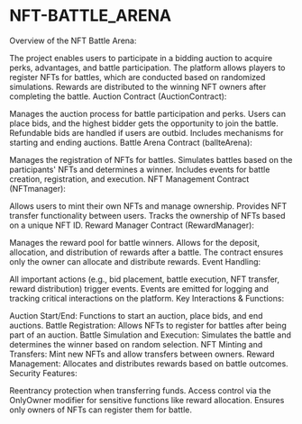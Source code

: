 # NFT-BATTLE_ARENA
Overview of the NFT Battle Arena:

The project enables users to participate in a bidding auction to acquire perks, advantages, and battle participation.
The platform allows players to register NFTs for battles, which are conducted based on randomized simulations.
Rewards are distributed to the winning NFT owners after completing the battle.
Auction Contract (AuctionContract):

Manages the auction process for battle participation and perks.
Users can place bids, and the highest bidder gets the opportunity to join the battle.
Refundable bids are handled if users are outbid.
Includes mechanisms for starting and ending auctions.
Battle Arena Contract (ballteArena):

Manages the registration of NFTs for battles.
Simulates battles based on the participants' NFTs and determines a winner.
Includes events for battle creation, registration, and execution.
NFT Management Contract (NFTmanager):

Allows users to mint their own NFTs and manage ownership.
Provides NFT transfer functionality between users.
Tracks the ownership of NFTs based on a unique NFT ID.
Reward Manager Contract (RewardManager):

Manages the reward pool for battle winners.
Allows for the deposit, allocation, and distribution of rewards after a battle.
The contract ensures only the owner can allocate and distribute rewards.
Event Handling:

All important actions (e.g., bid placement, battle execution, NFT transfer, reward distribution) trigger events.
Events are emitted for logging and tracking critical interactions on the platform.
Key Interactions & Functions:

Auction Start/End: Functions to start an auction, place bids, and end auctions.
Battle Registration: Allows NFTs to register for battles after being part of an auction.
Battle Simulation and Execution: Simulates the battle and determines the winner based on random selection.
NFT Minting and Transfers: Mint new NFTs and allow transfers between owners.
Reward Management: Allocates and distributes rewards based on battle outcomes.
Security Features:

Reentrancy protection when transferring funds.
Access control via the OnlyOwner modifier for sensitive functions like reward allocation.
Ensures only owners of NFTs can register them for battle.
